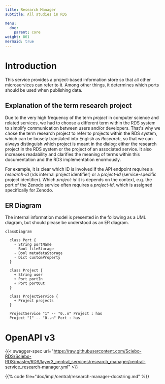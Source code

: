 ```yaml
---
title: Research Manager
subtitle: All studies in RDS

menu:
  doc:
    parent: core
weight: 801
mermaid: true
---
```

# Introduction

This service provides a project-based information store so that all other microservices can refer to it. Among other things, it determines which ports should be used when publishing data.

## Explanation of the term research project

Due to the very high frequency of the term *project* in computer science and related services, we had to choose a different term within the RDS system to simplify communication between users and/or developers. That's why we chose the term research project to refer to projects within the RDS system, which can be loosely translated into English as *Research*, so that we can always distinguish which project is meant in the dialog: either the research project in the RDS system or the project of an associated service. It also increases readability and clarifies the meaning of terms within this documentation and the RDS implementation enormously.

For example, it is clear which ID is involved if the API endpoint requires a *research-id* (rds internal project identifier) or a *project-id* (service-specific project identifier). Which *project-id* it is depends on the context, e.g. the port of the Zenodo service often requires a *project-id*, which is assigned specifically for Zenodo.


## ER Diagram

The internal information model is presented in the following as a UML diagram, but should please be understood as an ER diagram.

```mermaid
classDiagram

  class Port {
    - String portName
    - Bool fileStorage
    - Bool metadataStorage
    - Dict customProperty
  }

  class Project {
    + String user
    + Port portIn
    + Port portOut
  }

  class ProjectService {
    + Project projects
  }

  ProjectService "1" -- "0..n" Project : has
  Project "1" -- "0..n" Port : has
```

# OpenAPI v3

{{< swagger-spec url="https://raw.githubusercontent.com/Sciebo-RDS/Sciebo-RDS/master/RDS/layer3_central_services/research_manager/central-service_research-manager.yml"  >}}

{{% code file="doc/impl/central/research-manager-docstring.md" %}}
